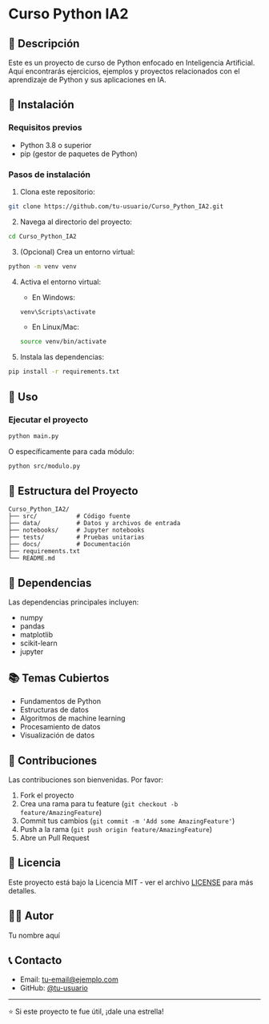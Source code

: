 # Curso Python IA2

## 📖 Descripción

Este es un proyecto de curso de Python enfocado en Inteligencia Artificial. Aquí encontrarás ejercicios, ejemplos y proyectos relacionados con el aprendizaje de Python y sus aplicaciones en IA.

## 🚀 Instalación

### Requisitos previos

- Python 3.8 o superior
- pip (gestor de paquetes de Python)

### Pasos de instalación

1. Clona este repositorio:
```bash
git clone https://github.com/tu-usuario/Curso_Python_IA2.git
```

2. Navega al directorio del proyecto:
```bash
cd Curso_Python_IA2
```

3. (Opcional) Crea un entorno virtual:
```bash
python -m venv venv
```

4. Activa el entorno virtual:
   - En Windows:
   ```bash
   venv\Scripts\activate
   ```
   - En Linux/Mac:
   ```bash
   source venv/bin/activate
   ```

5. Instala las dependencias:
```bash
pip install -r requirements.txt
```

## 📝 Uso

### Ejecutar el proyecto

```bash
python main.py
```

O específicamente para cada módulo:
```bash
python src/modulo.py
```

## 📁 Estructura del Proyecto

```
Curso_Python_IA2/
├── src/           # Código fuente
├── data/          # Datos y archivos de entrada
├── notebooks/     # Jupyter notebooks
├── tests/         # Pruebas unitarias
├── docs/          # Documentación
├── requirements.txt
└── README.md
```

## 🔧 Dependencias

Las dependencias principales incluyen:
- numpy
- pandas
- matplotlib
- scikit-learn
- jupyter

## 📚 Temas Cubiertos

- Fundamentos de Python
- Estructuras de datos
- Algoritmos de machine learning
- Procesamiento de datos
- Visualización de datos

## 🤝 Contribuciones

Las contribuciones son bienvenidas. Por favor:

1. Fork el proyecto
2. Crea una rama para tu feature (`git checkout -b feature/AmazingFeature`)
3. Commit tus cambios (`git commit -m 'Add some AmazingFeature'`)
4. Push a la rama (`git push origin feature/AmazingFeature`)
5. Abre un Pull Request

## 📄 Licencia

Este proyecto está bajo la Licencia MIT - ver el archivo [LICENSE](LICENSE) para más detalles.

## 👨‍💻 Autor

Tu nombre aquí

## 📞 Contacto

- Email: tu-email@ejemplo.com
- GitHub: [@tu-usuario](https://github.com/tu-usuario)

---

⭐ Si este proyecto te fue útil, ¡dale una estrella!

